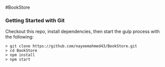 
#BookStore

### Getting Started with Git
Checkout this repo, install dependencies, then start the gulp process with the following:
```
> git clone https://github.com/nayeemahmed43/BookStore.git
> cd BookStore
> npm install
> npm start
```


